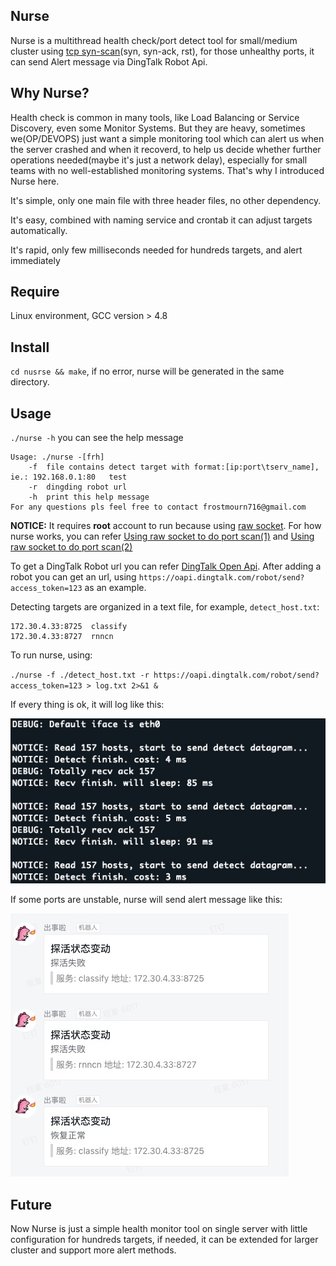 ## Nurse
Nurse is a multithread health check/port detect tool for small/medium cluster using [tcp syn-scan](https://nmap.org/book/synscan.html)(syn, syn-ack, rst), for those unhealthy ports, it can send Alert message via DingTalk Robot Api. 

## Why Nurse?
Health check is common in many tools, like Load Balancing or Service Discovery, even some Monitor Systems. But they are heavy, sometimes we(OP/DEVOPS) just want a simple monitoring tool which can alert us when the server crashed and when it recoverd, to help us decide whether further operations needed(maybe it's just a network delay), especially for small teams with no well-established monitoring systems. That's why I introduced Nurse here. 

It's simple, only one main file with three header files, no other dependency. 

It's easy, combined with naming service and crontab it can adjust targets automatically.

It's rapid, only few milliseconds needed for hundreds targets, and alert immediately  

## Require
Linux environment, GCC version > 4.8

## Install
`cd nusrse && make`, if no error, nurse will be generated in the same directory.

## Usage
`./nurse -h` you can see the help message
```
Usage: ./nurse -[frh]
	-f	file contains detect target with format:[ip:port\tserv_name], ie.: 192.168.0.1:80	test
	-r	dingding robot url
	-h	print this help message
For any questions pls feel free to contact frostmourn716@gmail.com
```

**NOTICE:** It requires **root** account to run because using [raw socket](http://man7.org/linux/man-pages/man7/raw.7.html). For how nurse works, you can refer [Using raw socket to do port scan(1)](https://www.dearcodes.com/index.php/archives/17/) and [Using raw socket to do port scan(2)](https://www.dearcodes.com/index.php/archives/32/) 

To get a DingTalk Robot url you can refer [DingTalk Open Api](https://open-doc.dingtalk.com/docs/doc.htm?spm=a219a.7629140.0.0.karFPe&treeId=257&articleId=105735&docType=1). After adding a robot you can get an url, using `https://oapi.dingtalk.com/robot/send?access_token=123` as an example. 

Detecting targets are organized in a text file, for example, `detect_host.txt`:
```
172.30.4.33:8725  classify
172.30.4.33:8727  rnncn
```

To run nurse, using: 

`./nurse -f ./detect_host.txt -r https://oapi.dingtalk.com/robot/send?access_token=123 > log.txt 2>&1 &`

If every thing is ok, it will log like this:

![Nurse log](imgs/nurse_run.jpg)

If some ports are unstable, nurse will send alert message like this:

![Nurse alert](imgs/nurse_example.jpg)

## Future
Now Nurse is just a simple health monitor tool on single server with little configuration for hundreds targets, if needed, it can be extended for larger cluster and support more alert methods. 
